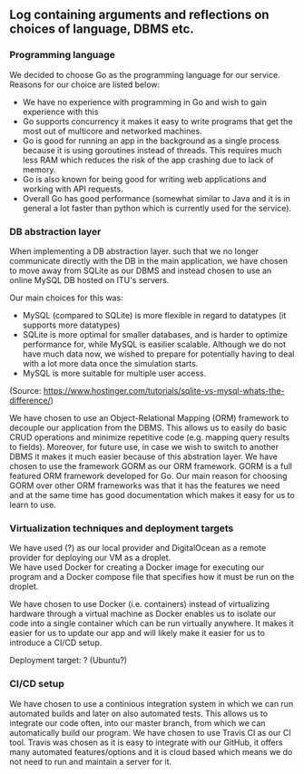 ## Log containing arguments and reflections on choices of language, DBMS etc.

### Programming language

We decided to choose Go as the programming language for our service. Reasons for our choice are listed below:
- We have no experience with programming in Go and wish to gain experience with this
- Go supports concurrency it makes it easy to write programs that get the most out of multicore and networked machines. 
- Go is good for running an app in the background as a single process because it is using goroutines instead of threads. 
This requires much less RAM which reduces the risk of the app crashing due to lack of memory. 
- Go is also known for being good for writing web applications and working with API requests. 
- Overall Go has good performance (somewhat similar to Java and it is in general a lot faster than python which is currently used for the service).

### DB abstraction layer

When implementing a DB abstraction layer. such that we no longer communicate directly with the DB in the main application, 
we have chosen to move away from SQLite as our DBMS and instead chosen to use an online MySQL DB hosted on ITU's servers. 

Our main choices for this was:
- MySQL (compared to SQLite) is more flexible in regard to datatypes (it supports more datatypes)
- SQLite is more optimal for smaller databases, and is harder to optimize performance for, while MySQL is easilier scalable.
Although we do not have much data now, we wished to prepare for potentially having to deal with a lot more data once the simulation starts. 
- MySQL is more suitable for multiple user access.

(Source: https://www.hostinger.com/tutorials/sqlite-vs-mysql-whats-the-difference/)

We have chosen to use an Object-Relational Mapping (ORM) framework to decouple our application from the DBMS. 
This allows us to easily do basic CRUD operations and minimize repetitive code (e.g. mapping query results to fields). 
Moreover, for future use, in case we wish to switch to another DBMS it makes it much easier because of this abstration layer.
We have chosen to use the framework GORM as our ORM framework. GORM is a full featured ORM framework developed for Go.
Our main reason for choosing GORM over other ORM frameworks was that it has the features we need and at the same time 
has good documentation which makes it easy for us to learn to use.

### Virtualization techniques and deployment targets

We have used (?) as our local provider and DigitalOcean as a remote provider for deploying our VM as a droplet.  
We have used Docker for creating a Docker image for executing our program and a Docker compose file that specifies how it 
must be run on the droplet. 

We have chosen to use Docker (i.e. containers) instead of virtualizing hardware through a virtual machine as Docker enables us to
isolate our code into a single container which can be run virtually anywhere. It makes it easier for us to update our app and will
likely make it easier for us to introduce a CI/CD setup.

Deployment target: ? (Ubuntu?)

### CI/CD setup

We have chosen to use a continious integration system in which we can run automated builds and later on also automated tests.
This allows us to integrate our code often, into our master branch, from which we can automatically build our program.
We have chosen to use Travis CI as our CI tool. Travis was chosen as it is easy to integrate with our GitHub, it offers many
automated features/options and it is cloud based which means we do not need to run and maintain a server for it.

